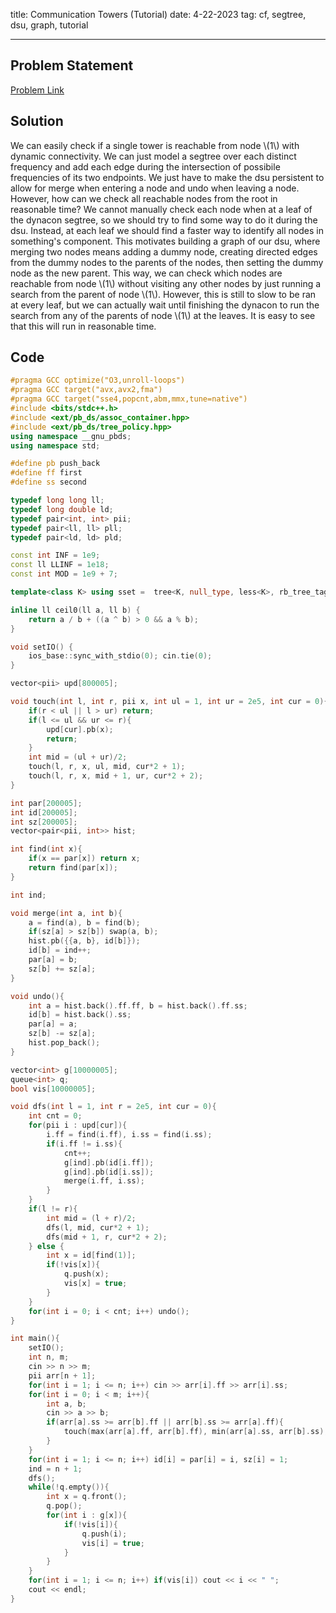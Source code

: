 title: Communication Towers (Tutorial)
date: 4-22-2023
tag: cf, segtree, dsu, graph, tutorial

---

## Problem Statement

[Problem Link](https://codeforces.com/contest/1814/problem/F)

## Solution

We can easily check if a single tower is reachable from node \\(1\\) with dynamic connectivity. We can just model a segtree over each distinct frequency and add each edge during the intersection of possibile frequencies of its two endpoints. We just have to make the dsu persistent to allow for merge when entering a node and undo when leaving a node. However, how can we check all reachable nodes from the root in reasonable time? We cannot manually check each node when at a leaf of the dynacon segtree, so we should try to find some way to do it during the dsu. Instead, at each leaf we should find a faster way to identify all nodes in something's component. This motivates building a graph of our dsu, where merging two nodes means adding a dummy node, creating directed edges from the dummy nodes to the parents of the nodes, then setting the dummy node as the new parent. This way, we can check which nodes are reachable from node \\(1\\) without visiting any other nodes by just running a search from the parent of node \\(1\\). However, this is still to slow to be ran at every leaf, but we can actually wait until finishing the dynacon to run the search from any of the parents of node \\(1\\) at the leaves. It is easy to see that this will run in reasonable time.

## Code

```c++
#pragma GCC optimize("O3,unroll-loops")
#pragma GCC target("avx,avx2,fma")
#pragma GCC target("sse4,popcnt,abm,mmx,tune=native")
#include <bits/stdc++.h>
#include <ext/pb_ds/assoc_container.hpp>
#include <ext/pb_ds/tree_policy.hpp>
using namespace __gnu_pbds;
using namespace std;

#define pb push_back
#define ff first
#define ss second

typedef long long ll;
typedef long double ld;
typedef pair<int, int> pii;
typedef pair<ll, ll> pll;
typedef pair<ld, ld> pld;

const int INF = 1e9;
const ll LLINF = 1e18;
const int MOD = 1e9 + 7;

template<class K> using sset =  tree<K, null_type, less<K>, rb_tree_tag, tree_order_statistics_node_update>;

inline ll ceil0(ll a, ll b) {
    return a / b + ((a ^ b) > 0 && a % b);
}

void setIO() {
    ios_base::sync_with_stdio(0); cin.tie(0);
}

vector<pii> upd[800005];

void touch(int l, int r, pii x, int ul = 1, int ur = 2e5, int cur = 0){
    if(r < ul || l > ur) return;
    if(l <= ul && ur <= r){
        upd[cur].pb(x);
        return;
    }
    int mid = (ul + ur)/2;
    touch(l, r, x, ul, mid, cur*2 + 1);
    touch(l, r, x, mid + 1, ur, cur*2 + 2);
}

int par[200005];
int id[200005];
int sz[200005];
vector<pair<pii, int>> hist;

int find(int x){
    if(x == par[x]) return x;
    return find(par[x]);
}

int ind;

void merge(int a, int b){
    a = find(a), b = find(b);
    if(sz[a] > sz[b]) swap(a, b);
    hist.pb({{a, b}, id[b]});
    id[b] = ind++;
    par[a] = b;
    sz[b] += sz[a];
}

void undo(){
    int a = hist.back().ff.ff, b = hist.back().ff.ss;
    id[b] = hist.back().ss;
    par[a] = a;
    sz[b] -= sz[a];
    hist.pop_back();
}

vector<int> g[10000005];
queue<int> q;
bool vis[10000005];

void dfs(int l = 1, int r = 2e5, int cur = 0){
    int cnt = 0;
    for(pii i : upd[cur]){
        i.ff = find(i.ff), i.ss = find(i.ss);
        if(i.ff != i.ss){
            cnt++;
            g[ind].pb(id[i.ff]);
            g[ind].pb(id[i.ss]);
            merge(i.ff, i.ss);
        }
    }
    if(l != r){
        int mid = (l + r)/2;
        dfs(l, mid, cur*2 + 1);
        dfs(mid + 1, r, cur*2 + 2);
    } else {
        int x = id[find(1)];
        if(!vis[x]){
            q.push(x);
            vis[x] = true;
        }
    }
    for(int i = 0; i < cnt; i++) undo();
}

int main(){
    setIO();
    int n, m;
    cin >> n >> m;
    pii arr[n + 1];
    for(int i = 1; i <= n; i++) cin >> arr[i].ff >> arr[i].ss;
    for(int i = 0; i < m; i++){
        int a, b;
        cin >> a >> b;
        if(arr[a].ss >= arr[b].ff || arr[b].ss >= arr[a].ff){
            touch(max(arr[a].ff, arr[b].ff), min(arr[a].ss, arr[b].ss), {a, b});
        }
    }
    for(int i = 1; i <= n; i++) id[i] = par[i] = i, sz[i] = 1;
    ind = n + 1;
    dfs();
    while(!q.empty()){
        int x = q.front();
        q.pop();
        for(int i : g[x]){
            if(!vis[i]){
                q.push(i);
                vis[i] = true;
            }
        }
    }
    for(int i = 1; i <= n; i++) if(vis[i]) cout << i << " ";
    cout << endl;
}
```